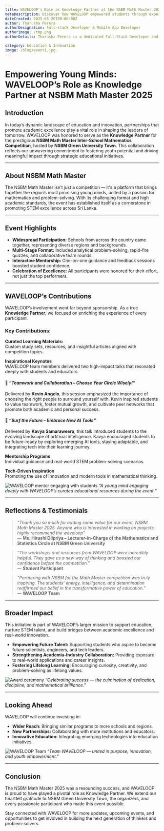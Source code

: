 ```yaml
---
title: WAVELOOP’s Role as Knowledge Partner at the NSBM Math Master 2025
metaDescription: Discover how WAVELOOP empowered students through expert mentorship, curated resources, and inspirational keynotes at the NSBM Math Master 2025, as the event's official Knowledge Partner.
dateCreated: 2025-05-20T09:00:00Z
author: Tharusha Perera
authorDesignation: Full-stack Developer & Mobile App Developer
authorImage: /tmp.png
authorDetails: Tharusha Perera is a dedicated Full-Stack Developer and Mobile Application Developer with practical experience in crafting scalable digital solutions for both web and mobile platforms. With a strong grasp of frontend and backend technologies, he specializes in developing responsive web interfaces and high-performance apps using modern frameworks like Flutter, React, and Node.js. Tharusha has contributed to several impactful real-world projects, showcasing expertise in UI/UX implementation, backend architecture, and third-party integrations. Driven by a passion for innovation and continuous improvement, he is committed to delivering user-focused, efficient, and future-ready software products.

category: Education & Innovation
image: /blog/event1.jpg
---
```


# **Empowering Young Minds: WAVELOOP’s Role as Knowledge Partner at NSBM Math Master 2025**

## Introduction

In today’s dynamic landscape of education and innovation, partnerships that promote academic excellence play a vital role in shaping the leaders of tomorrow. WAVELOOP was honored to serve as the **Knowledge Partner** for the prestigious **NSBM Math Master Inter-School Mathematics Competition**, hosted by **NSBM Green University Town**. This collaboration reflects our unwavering commitment to fostering youth potential and driving meaningful impact through strategic educational initiatives.

---

## About NSBM Math Master

The NSBM Math Master isn’t just a competition — it's a platform that brings together the region’s most promising young minds, united by a passion for mathematics and problem-solving. With its challenging format and high academic standards, the event has established itself as a cornerstone in promoting STEM excellence across Sri Lanka.

---

## Event Highlights

- **Widespread Participation:** Schools from across the country came together, representing diverse regions and backgrounds.
- **Multi-Stage Format:** Included analytical problem-solving, rapid-fire quizzes, and collaborative team rounds.
- **Interactive Mentorship:** One-on-one guidance and feedback sessions boosted student confidence.
- **Celebration of Excellence:** All participants were honored for their effort, not just the top performers.

---

## WAVELOOP’s Contributions

WAVELOOP’s involvement went far beyond sponsorship. As a true **Knowledge Partner**, we focused on enriching the experience of every participant.

### Key Contributions:

**Curated Learning Materials:**  
 Custom study sets, resources, and insightful articles aligned with competition topics.

**Inspirational Keynotes**  
 WAVELOOP team members delivered two high-impact talks that resonated deeply with students and educators:

#### 🎤 _“Teamwork and Collaboration – Choose Your Circle Wisely!”_

Delivered by **Kevin Angelo**, this session emphasized the importance of choosing the right people to surround yourself with. Kevin inspired students to value teamwork, foster mutual growth, and cultivate peer networks that promote both academic and personal success.

#### 🤖 _“Surf the Future – Embrace New AI Tools”_

Delivered by **Kavya Samaraweera**, this talk introduced students to the evolving landscape of artificial intelligence. Kavya encouraged students to be future-ready by exploring emerging AI tools, staying adaptable, and integrating tech into their learning journey.

**Mentorship Programs**  
 Individual guidance and real-world STEM problem-solving scenarios.

**Tech-Driven Inspiration**  
 Promoting the use of innovation and modern tools in mathematical thinking.

![WAVELOOP mentor engaging with students](/blog/kid.jpg)
_“A young mind engaging deeply with WAVELOOP’s curated educational resources during the event.”_

---

## Reflections & Testimonials

> _“Thank you so much for adding some value for our event, NSBM Math Master 2025. Anyone who is interested in working on projects, highly recommend the waveloop”_  
> — **Ms. Hirushi Dilpriya – Lecturer-in-Charge of the Mathematics and Statistics Circle at NSBM Green University**

> _“The workshops and resources from WAVELOOP were incredibly helpful. They gave us a new way of thinking and boosted our confidence before the competition.”_  
> — **Student Participant**

> _“Partnering with NSBM for the Math Master competition was truly inspiring. The students’ energy, intelligence, and determination reaffirmed our belief in the transformative power of education.”_  
> — **WAVELOOP Team**

---

## Broader Impact

This initiative is part of WAVELOOP’s larger mission to support education, nurture STEM talent, and build bridges between academic excellence and real-world innovation.

- **Empowering Future Talent:** Supporting students who aspire to become future scientists, engineers, and tech leaders.
- **Strengthening Academia-Industry Collaboration:** Providing exposure to real-world applications and career insights.
- **Fostering Lifelong Learning:** Encouraging curiosity, creativity, and problem-solving as lifelong values.

![Award ceremony](/blog/navindu-dil.jpg)
_“Celebrating success — the culmination of dedication, discipline, and mathematical brilliance.”_

---

## Looking Ahead

WAVELOOP will continue investing in:

- **Wider Reach:** Bringing similar programs to more schools and regions.
- **New Partnerships:** Collaborating with more institutions and educators.
- **Innovative Education:** Integrating emerging technologies into education initiatives.

![WAVELOOP Team](/blog/team.jpg)
_“Team WAVELOOP — united in purpose, innovation, and youth empowerment.”_

---

## Conclusion

The NSBM Math Master 2025 was a resounding success, and WAVELOOP is proud to have played a pivotal role as Knowledge Partner. We extend our heartfelt gratitude to NSBM Green University Town, the organizers, and every passionate participant who made this event possible.

Stay connected with WAVELOOP for more updates, upcoming events, and opportunities to get involved in building the next generation of thinkers and problem-solvers.

